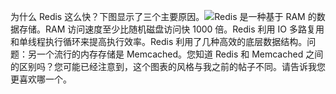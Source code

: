为什么 Redis 这么快？下图显示了三个主要原因。![](images/why_redis_fast.jpeg)Redis 是一种基于 RAM 的数据存储。RAM 访问速度至少比随机磁盘访问快 1000 倍。Redis 利用 IO 多路复用和单线程执行循环来提高执行效率。Redis 利用了几种高效的底层数据结构。问题：另一个流行的内存存储是 Memcached。您知道 Redis 和 Memcached 之间的区别吗？您可能已经注意到，这个图表的风格与我之前的帖子不同。请告诉我您更喜欢哪一个。